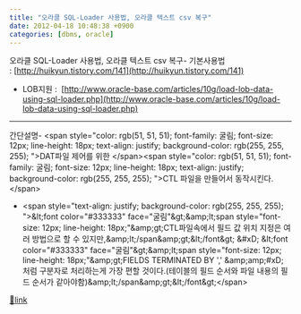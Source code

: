 ```yaml
---
title: "오라클 SQL-Loader 사용법, 오라클 텍스트 csv 복구"
date: 2012-04-18 10:48:38 +0900
categories: [dbms, oracle]
---
```


오라클 SQL-Loader 사용법, 오라클 텍스트 csv 복구- 기본사용법 : [http://huikyun.tistory.com/141](http://huikyun.tistory.com/141)
- LOB지원 : 
[http://www.oracle-base.com/articles/10g/load-lob-data-using-sql-loader.php](http://www.oracle-base.com/articles/10g/load-lob-data-using-sql-loader.php)

- - - - - -

간단설명- &lt;span style="color: rgb(51, 51, 51); font-family: 굴림; font-size: 12px; line-height: 18px; text-align: justify; background-color: rgb(255, 255, 255); "&gt;DAT파일 제어를 위한 &lt;/span&gt;&lt;span style="color: rgb(51, 51, 51); font-family: 굴림; font-size: 12px; line-height: 18px; text-align: justify; background-color: rgb(255, 255, 255); "&gt;CTL 파일을 만들어서 동작시킨다.&lt;/span&gt;
- &lt;span style="text-align: justify; background-color: rgb(255, 255, 255); "&gt;&amp;lt;font color="#333333" face="굴림"&amp;gt;&amp;amp;lt;span style="font-size: 12px; line-height: 18px;"&amp;amp;gt;CTL파일속에서 필드 값 위치 지정은 여러 방법으로 할 수 있지만,&amp;amp;lt;/span&amp;amp;gt;&amp;lt;/font&amp;gt;  &amp;#xD;
&amp;lt;font color="#333333" face="굴림"&amp;gt;&amp;amp;lt;span style="font-size: 12px; line-height: 18px;"&amp;amp;gt;FIELDS TERMINATED BY ','  &amp;amp;amp;#xD;
처럼 구분자로 처리하는게 가장 편할 것이다.(테이블의 필드 순서와 파일 내용의 필드 순서가 같아야함)&amp;amp;lt;/span&amp;amp;gt;&amp;lt;/font&amp;gt;&lt;/span&gt;

  
  



[🔗link](http://www.mins01.com/mh/tech/read/767)